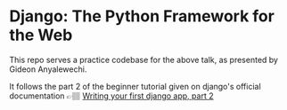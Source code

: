 # Django: The Python Framework for the Web

This repo serves a practice codebase for the above talk, as presented by Gideon Anyalewechi.

It follows the part 2 of the beginner tutorial given on django's official documentation
👉🏽 [Writing your first django app, part 2](https://docs.djangoproject.com/en/4.0/intro/tutorial02/)
